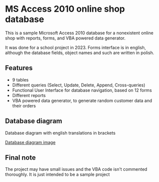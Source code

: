 # MS Access 2010 online shop database
This is a sample Microsoft Access 2010 database for a nonexistent online shop with reports, forms, and VBA powered data generator.

It was done for a school project in 2023. Forms interface is in english, although the database fields, object names and such are written in polish.


## Features

- 9 tables
- Different queries (Select, Update, Delete, Append, Cross-queries)
- Functional User Interface for database navigation, based on 12 forms
- Different reports
- VBA powered data generator, to generate random customer data and their orders

## Database diagram

Database diagram with english translations in brackets

[Database diagram image](diagram.png)

## Final note

The project may have small issues and the VBA code isn't commented thoroughly. It is just intended to be a sample project
